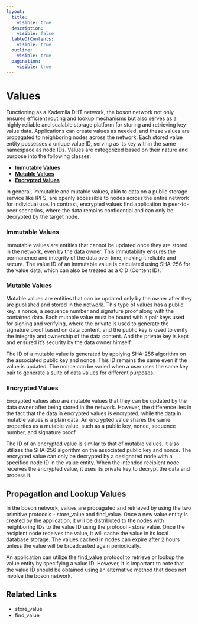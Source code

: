 ```yaml
---
layout:
  title:
    visible: true
  description:
    visible: false
  tableOfContents:
    visible: true
  outline:
    visible: true
  pagination:
    visible: true
---
```


# Values

Functioning as a Kademlia DHT network, the boson network not only ensures efficient routing and lookup mechanisms but also serves as a highly reliable and scalable storage platform for storing and retrieving key-value data. Applications can create values as needed, and these values are propagated to neighboring nodes across the network. Each stored value entity possesses a unique value ID, serving as its key within the same namespace as node IDs. Values are categorized based on their nature and purpose into the following classes:

* [**Immutable Values**](values.md#immutable-values)
* [**Mutable Values**](values.md#mutable-values)
* [**Encrypted Values**](values.md#encrypted-values)

In general, immutable and mutable values, akin to data on a public storage service like IPFS, are openly accessible to nodes across the entire network for individual use. In contrast, encrypted values find application in peer-to-peer scenarios, where the data remains confidential and can only be decrypted by the target node.

### Immutable Values

Immutable values are entities that cannot be updated once they are stored in the network, even by the data owner. This immutability ensures the permanence and integrity of the data over time, making it reliable and secure. The value ID of an immutable value is calculated using SHA-256 for the value data, which can also be treated as a CID (Content ID).

### Mutable Values

Mutable values are entities that can be updated only by the owner after they are published and stored in the network. This type of values has a public key, a nonce, a sequence number and signature proof along with the contained data. Each mutable value must be bound with a pair keys used for signing and verifying, where the private is used to generate the signature proof based on data content, and the public key is used to verify the integrity and ownership of the data content. And the private key is kept and ensured it’s security by the data owner himself.

The ID of a mutable value is generated by applying SHA-256 algorithm on the associated public key and nonce. This ID remains the same even if the value is updated. The nonce can be varied when a user uses the same key pair to generate a suite of data values for different purposes.

### Encrypted Values

Encrypted values also are mutable values that they can be updated by the data owner after being stored in the network. However, the difference lies in the fact that the data in encrypted values is encrypted, while the data in mutable values is a plain data. An encrypted value shares the same properties as a mutable value, such as a public key, nonce, sequence number, and signature proof.

The ID of an encrypted value is similar to that of mutable values. It also utilizes the SHA-256 algorithm on the associated public key and nonce. The encrypted value can only be decrypted by a designated node with a specified node ID in the value entity. When the intended recipient node receives the encrypted value, it uses its private key to decrypt the data and process it.

## Propagation and Lookup Values

In the boson network, values are propagated and retrieved by using the two primitive protocols - store\_value and find\_value. Once a new value entity is created by the application, it will be distributed to the nodes with neighboring IDs to the value ID using the protocol - store\_value. Once the recipient node receives the value, it will cache the value in its local database storage. The values cached in nodes can expire after 2 hours unless the value will be broadcasted again periodically.

An application can utilize the find\_value protocol to retrieve or lookup the value entity by specifying a value ID. However, it is important to note that the value ID should be obtained using an alternative method that does not involve the boson network.

## Related Links

* store\_value
* find\_value
